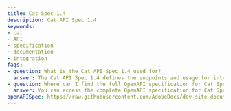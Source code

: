 ```yaml
---
title: Cat Spec 1.4
description: Cat API Spec 1.4
keywords:
- cat
- API
- specification
- documentation
- integration
faqs:
- question: What is the Cat API Spec 1.4 used for?
  answer: The Cat API Spec 1.4 defines the endpoints and usage for integrating with cat-related API functionalities. Developers can use this specification to implement and interact with the API effectively.
- question: Where can I find the full OpenAPI specification for Cat Spec 1.4?
  answer: You can access the complete OpenAPI specification for Cat Spec 1.4 at the provided URL: https://raw.githubusercontent.com/AdobeDocs/dev-site-documentation-template/main/static/petstore.json.
openAPISpec: https://raw.githubusercontent.com/AdobeDocs/dev-site-documentation-template/main/static/petstore.json
---
```

 
